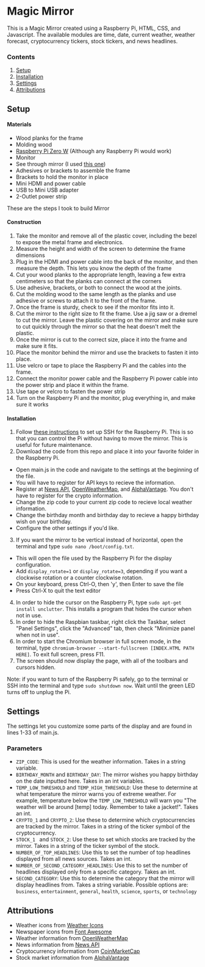 # Magic Mirror
This is a Magic Mirror created using a Raspberry Pi, HTML, CSS, and Javascript. The available modules are time, date, current weather, weather forecast, cryptocurrency tickers, stock tickers, and news headlines. 
### Contents
1. [Setup](https://github.com/lucasgrinspan/MagicMirror#Setup)
2. [Installation](https://github.com/lucasgrinspan/MagicMirror#Installation)
3. [Settings](https://github.com/lucasgrinspan/MagicMirror#Settings)
4. [Attributions](https://github.com/lucasgrinspan/MagicMirror#Attributions)

## Setup

#### Materials
* Wood planks for the frame
* Molding wood
* [Raspberry Pi Zero W](https://www.raspberrypi.org/) (Although any Raspberry Pi would work)
* Monitor
* See through mirror (I used [this one](https://www.amazon.com/gp/product/B01G4MQ3WQ/ref=oh_aui_detailpage_o06_s01?ie=UTF8&psc=1))
* Adhesives or brackets to assemble the frame
* Brackets to hold the monitor in place
* Mini HDMI and power cable
* USB to Mini USB adapter
* 2-Outlet power strip

These are the steps I took to build Mirror
#### Construction
1. Take the monitor and remove all of the plastic cover, including the bezel to expose the metal frame and electronics.
2. Measure the height and width of the screen to determine the frame dimensions
3. Plug in the HDMI and power cable into the back of the monitor, and then measure the depth. This lets you know the depth of the frame
4. Cut your wood planks to the appropriate length, leaving a few extra centimeters so that the planks can connect at the corners
5. Use adhesive, brackets, or both to connect the wood at the joints.
6. Cut the molding wood to the same length as the planks and use adhesive or screws to attach it to the front of the frame.
7. Once the frame is sturdy, check to see if the monitor fits into it.
8. Cut the mirror to the right size to fit the frame. Use a jig saw or a dremel to cut the mirror. Leave the plastic covering on the mirror and make sure to cut quickly through the mirror so that the heat doesn't melt the plastic.
9. Once the mirror is cut to the correct size, place it into the frame and make sure it fits.
10. Place the monitor behind the mirror and use the brackets to fasten it into place.
11. Use velcro or tape to place the Raspberry Pi and the cables into the frame.
12. Connect the monitor power cable and the Raspberry Pi power cable into the power strip and place it within the frame.
13. Use tape or velcro to fasten the power strip
14. Turn on the Raspberry Pi and the monitor, plug everything in, and make sure it works

#### Installation
1. Follow [these instructions](https://www.raspberrypi.org/documentation/remote-access/ssh/) to set up SSH for the Raspberry Pi. This is so that you can control the Pi without having to move the mirror. This is useful for future maintenance.
2. Download the code from this repo and place it into your favorite folder in the Raspberry Pi.
  * Open main.js in the code and navigate to the settings at the beginning of the file.
  * You will have to register for API keys to recieve the information.
  * Register at [News API](https://newsapi.org), [OpenWeatherMap](https://openweathermap.org/api), and [AlphaVantage](https://www.alphavantage.co). You don't have to register for the crypto information.
  * Change the zip code to your current zip code to recieve local weather information.
  * Change the birthday month and birthday day to recieve a happy birthday wish on your birthday.
  * Configure the other settings if you'd like.
3. If you want the mirror to be vertical instead of horizontal, open the terminal and type `sudo nano /boot/config.txt`. 
  * This will open the file used by the Raspberry Pi for the display configuration. 
  * Add `display_rotate=1` or `display_rotate=3`, depending if you want a clockwise rotation or a counter clockwise rotation. 
  * On your keyboard, press Ctrl-O, then 'y', then Enter to save the file
  * Press Ctrl-X to quit the text editor
4. In order to hide the cursor on the Raspberry Pi, type `sudo apt-get install unclutter`. This installs a program that hides the cursor when not in use.
5. In order to hide the Raspbian taskbar, right click the Taskbar, select "Panel Settings", click the "Advanced" tab, then check "Minimize panel when not in use".
6. In order to start the Chromium browser in full screen mode, in the terminal, type `chromium-browser --start-fullscreen [INDEX.HTML PATH HERE]`. To exit full screen, press F11.
7. The screen should now display the page, with all of the toolbars and cursors hidden.

Note: if you want to turn of the Raspberry Pi safely, go to the terminal or SSH into the terminal and type `sudo shutdown now`. Wait until the green LED turns off to unplug the Pi. 

## Settings
The settings let you customize some parts of the display and are found in lines 1-33 of main.js.
### Parameters
* `ZIP_CODE`: This is used for the weather information. Takes in a string variable.
* `BIRTHDAY_MONTH` and `BIRTHDAY_DAY`: The mirror wishes you happy birthday on the date inputted here. Takes in an int variables.
* `TEMP_LOW_THRESHOLD` and `TEMP_HIGH_THRESHOLD`: Use these to determine at what temperature the mirror warns you of extreme weather. For example, temperature below the `TEMP_LOW_THRESHOLD` will warn you "The weather will be around [temp] today. Remember to take a jacket!". Takes an int.
* `CRYPTO_1` and `CRYPTO_2`: Use these to determine which cryptocurrencies are tracked by the mirror. Takes in a string of the ticker symbol of the cryptocurrency.
* `STOCK_1 ` and `STOCK_2`: Use these to set which stocks are tracked by the mirror. Takes in a string of the ticker symbol of the stock.
* `NUMBER_OF_TOP_HEADLINES`: Use this to set the number of top headlines displayed from all news sources. Takes an int.
* `NUMBER_OF_SECOND_CATEGORY_HEADLINES`: Use this to set the number of headlines displayed only from a specific category. Takes an int.
* `SECOND_CATEGORY`: Use this to determine the category that the mirror will display headlines from. Takes a string variable. Possible options are: `business`, `entertainment`, `general`, `health`, `science`, `sports`, or `technology`

## Attributions
* Weather icons from [Weather Icons](http://erikflowers.github.io/weather-icons/)
* Newspaper icons from [Font Awesome](https://fontawesome.com/)
* Weather information from [OpenWeatherMap](https://openweathermap.org/)
* News information from [News API](https://newsapi.org/)
* Cryptocurrency information from [CoinMarketCap](https://coinmarketcap.com/)
* Stock market information from [AlphaVantage](https://www.alphavantage.co/)
